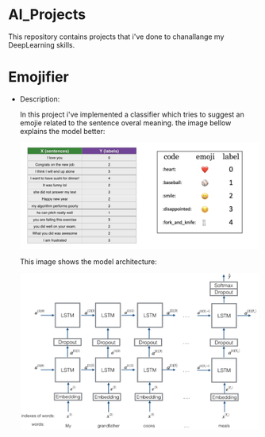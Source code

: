 # AI_Projects
This repository contains projects that i've done to chanallange my DeepLearning skills.

# Emojifier

- Description:

  In this project i've implemented a classifier which tries to suggest an emojie related to the sentence overal meaning. the image bellow explains the model better:
  
  ![alt text](Emojify/images/dataset_emojifier.png)
  
  This image shows the model architecture:
  
  ![alt text](Emojify/images/emojifier.png)
  
